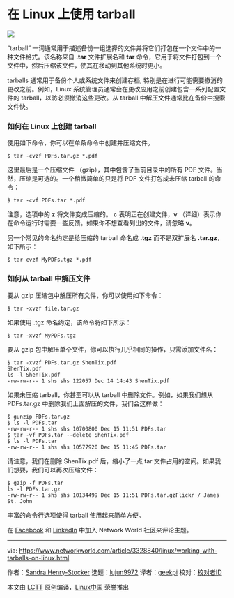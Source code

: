 [#]: collector: (lujun9972)
[#]: translator: (geekpi)
[#]: reviewer: ( )
[#]: publisher: ( )
[#]: url: ( )
[#]: subject: (Working with tarballs on Linux)
[#]: via: (https://www.networkworld.com/article/3328840/linux/working-with-tarballs-on-linux.html)
[#]: author: (Sandra Henry-Stocker https://www.networkworld.com/author/Sandra-Henry_Stocker/)

在 Linux 上使用 tarball
======
![](https://images.idgesg.net/images/article/2018/12/tarball-100783148-large.jpg)

“tarball” 一词通常用于描述备份一组选择的文件并将它们打包在一个文件中的一种文件格式。该名称来自 **.tar** 文件扩展名和 **tar** 命令，它用于将文件打包到一个文件中，然后压缩该文件，使其在移动到其他系统时更小。

tarballs 通常用于备份个人或系统文件来创建存档, 特别是在进行可能需要撤消的更改之前。例如，Linux 系统管理员通常会在更改应用之前创建包含一系列配置文件的 tarball，以防必须撤消这些更改。从 tarball 中解压文件通常比在备份中搜索文件快。

### 如何在 Linux 上创建 tarball

使用如下命令，你可以在单条命令中创建并压缩文件。

```
$ tar -cvzf PDFs.tar.gz *.pdf
```

这里最后是一个压缩文件 （gzip），其中包含了当前目录中的所有 PDF 文件。当然，压缩是可选的。一个稍微简单的只是将 PDF 文件打包成未压缩 tarball 的命令：

```
$ tar -cvf PDFs.tar *.pdf
```

注意，选项中的 **z** 将文件变成压缩的。 **c** 表明正在创建文件，**v** （详细）表示你在命令运行时需要一些反馈。如果你不想查看列出的文件，请忽略 **v**。

另一个常见的命名约定是给压缩的 tarball 命名成 **.tgz** 而不是双扩展名 **.tar.gz**，如下所示：

```
$ tar cvzf MyPDFs.tgz *.pdf
```

### 如何从 tarball 中解压文件

要从 gzip 压缩包中解压所有文件，你可以使用如下命令：

```
$ tar -xvzf file.tar.gz
```

如果使用 .tgz 命名约定，该命令将如下所示：

```
$ tar -xvzf MyPDFs.tgz
```

要从 gzip 包中解压单个文件，你可以执行几乎相同的操作，只需添加文件名：

```
$ tar -xvzf PDFs.tar.gz ShenTix.pdf
ShenTix.pdf
ls -l ShenTix.pdf
-rw-rw-r-- 1 shs shs 122057 Dec 14 14:43 ShenTix.pdf
```

如果未压缩 tarball，你甚至可以从 tarball 中删除文件。例如，如果我们想从 PDFs.tar.gz 中删除我们上面解压的文件，我们会这样做：

```
$ gunzip PDFs.tar.gz
$ ls -l PDFs.tar
-rw-rw-r-- 1 shs shs 10700800 Dec 15 11:51 PDFs.tar
$ tar -vf PDFs.tar --delete ShenTix.pdf
$ ls -l PDFs.tar
-rw-rw-r-- 1 shs shs 10577920 Dec 15 11:45 PDFs.tar
```

请注意，我们在删除 ShenTix.pdf 后，缩小了一点 tar 文件占用的空间。如果我们想要，我们可以再次压缩文件：

```
$ gzip -f PDFs.tar
ls -l PDFs.tar.gz
-rw-rw-r-- 1 shs shs 10134499 Dec 15 11:51 PDFs.tar.gzFlickr / James St. John
```

丰富的命令行选项使得 tarball 使用起来简单方便。

在 [Facebook][1] 和 [LinkedIn][2] 中加入 Network World 社区来评论主题。

--------------------------------------------------------------------------------

via: https://www.networkworld.com/article/3328840/linux/working-with-tarballs-on-linux.html

作者：[Sandra Henry-Stocker][a]
选题：[lujun9972][b]
译者：[geekpi](https://github.com/geekpi)
校对：[校对者ID](https://github.com/校对者ID)

本文由 [LCTT](https://github.com/LCTT/TranslateProject) 原创编译，[Linux中国](https://linux.cn/) 荣誉推出

[a]: https://www.networkworld.com/author/Sandra-Henry_Stocker/
[b]: https://github.com/lujun9972
[1]: https://www.facebook.com/NetworkWorld/
[2]: https://www.linkedin.com/company/network-world